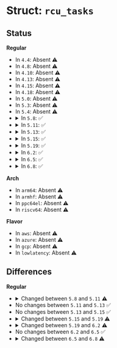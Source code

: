 # Struct: <code>rcu_tasks</code>

## Status
<b>Regular</b>
<ul>
<li>
In <code>4.4</code>: Absent ⚠️
</li>
<li>
In <code>4.8</code>: Absent ⚠️
</li>
<li>
In <code>4.10</code>: Absent ⚠️
</li>
<li>
In <code>4.13</code>: Absent ⚠️
</li>
<li>
In <code>4.15</code>: Absent ⚠️
</li>
<li>
In <code>4.18</code>: Absent ⚠️
</li>
<li>
In <code>5.0</code>: Absent ⚠️
</li>
<li>
In <code>5.3</code>: Absent ⚠️
</li>
<li>
In <code>5.4</code>: Absent ⚠️
</li>
<li>
<details>
<summary>In <code>5.8</code>: ✅</summary>

```c
struct rcu_tasks {
    struct callback_head *cbs_head;
    struct callback_head **cbs_tail;
    struct wait_queue_head cbs_wq;
    raw_spinlock_t cbs_lock;
    int gp_state;
    long unsigned int gp_jiffies;
    long unsigned int gp_start;
    long unsigned int n_gps;
    long unsigned int n_ipis;
    long unsigned int n_ipis_fails;
    struct task_struct *kthread_ptr;
    rcu_tasks_gp_func_t gp_func;
    pregp_func_t pregp_func;
    pertask_func_t pertask_func;
    postscan_func_t postscan_func;
    holdouts_func_t holdouts_func;
    postgp_func_t postgp_func;
    call_rcu_func_t call_func;
    char *name;
    char *kname;
};
```
</details>
</li>
<li>
<details>
<summary>In <code>5.11</code>: ✅</summary>

```c
struct rcu_tasks {
    struct callback_head *cbs_head;
    struct callback_head **cbs_tail;
    struct wait_queue_head cbs_wq;
    raw_spinlock_t cbs_lock;
    int gp_state;
    int gp_sleep;
    int init_fract;
    long unsigned int gp_jiffies;
    long unsigned int gp_start;
    long unsigned int n_gps;
    long unsigned int n_ipis;
    long unsigned int n_ipis_fails;
    struct task_struct *kthread_ptr;
    rcu_tasks_gp_func_t gp_func;
    pregp_func_t pregp_func;
    pertask_func_t pertask_func;
    postscan_func_t postscan_func;
    holdouts_func_t holdouts_func;
    postgp_func_t postgp_func;
    call_rcu_func_t call_func;
    char *name;
    char *kname;
};
```
</details>
</li>
<li>
<details>
<summary>In <code>5.13</code>: ✅</summary>

```c
struct rcu_tasks {
    struct callback_head *cbs_head;
    struct callback_head **cbs_tail;
    struct wait_queue_head cbs_wq;
    raw_spinlock_t cbs_lock;
    int gp_state;
    int gp_sleep;
    int init_fract;
    long unsigned int gp_jiffies;
    long unsigned int gp_start;
    long unsigned int n_gps;
    long unsigned int n_ipis;
    long unsigned int n_ipis_fails;
    struct task_struct *kthread_ptr;
    rcu_tasks_gp_func_t gp_func;
    pregp_func_t pregp_func;
    pertask_func_t pertask_func;
    postscan_func_t postscan_func;
    holdouts_func_t holdouts_func;
    postgp_func_t postgp_func;
    call_rcu_func_t call_func;
    char *name;
    char *kname;
};
```
</details>
</li>
<li>
<details>
<summary>In <code>5.15</code>: ✅</summary>

```c
struct rcu_tasks {
    struct callback_head *cbs_head;
    struct callback_head **cbs_tail;
    struct wait_queue_head cbs_wq;
    raw_spinlock_t cbs_lock;
    int gp_state;
    int gp_sleep;
    int init_fract;
    long unsigned int gp_jiffies;
    long unsigned int gp_start;
    long unsigned int n_gps;
    long unsigned int n_ipis;
    long unsigned int n_ipis_fails;
    struct task_struct *kthread_ptr;
    rcu_tasks_gp_func_t gp_func;
    pregp_func_t pregp_func;
    pertask_func_t pertask_func;
    postscan_func_t postscan_func;
    holdouts_func_t holdouts_func;
    postgp_func_t postgp_func;
    call_rcu_func_t call_func;
    char *name;
    char *kname;
};
```
</details>
</li>
<li>
<details>
<summary>In <code>5.19</code>: ✅</summary>

```c
struct rcu_tasks {
    struct rcuwait cbs_wait;
    raw_spinlock_t cbs_gbl_lock;
    int gp_state;
    int gp_sleep;
    int init_fract;
    long unsigned int gp_jiffies;
    long unsigned int gp_start;
    long unsigned int tasks_gp_seq;
    long unsigned int n_ipis;
    long unsigned int n_ipis_fails;
    struct task_struct *kthread_ptr;
    rcu_tasks_gp_func_t gp_func;
    pregp_func_t pregp_func;
    pertask_func_t pertask_func;
    postscan_func_t postscan_func;
    holdouts_func_t holdouts_func;
    postgp_func_t postgp_func;
    call_rcu_func_t call_func;
    struct rcu_tasks_percpu *rtpcpu;
    int percpu_enqueue_shift;
    int percpu_enqueue_lim;
    int percpu_dequeue_lim;
    long unsigned int percpu_dequeue_gpseq;
    struct mutex barrier_q_mutex;
    atomic_t barrier_q_count;
    struct completion barrier_q_completion;
    long unsigned int barrier_q_seq;
    char *name;
    char *kname;
};
```
</details>
</li>
<li>
<details>
<summary>In <code>6.2</code>: ✅</summary>

```c
struct rcu_tasks {
    struct rcuwait cbs_wait;
    raw_spinlock_t cbs_gbl_lock;
    struct mutex tasks_gp_mutex;
    int gp_state;
    int gp_sleep;
    int init_fract;
    long unsigned int gp_jiffies;
    long unsigned int gp_start;
    long unsigned int tasks_gp_seq;
    long unsigned int n_ipis;
    long unsigned int n_ipis_fails;
    struct task_struct *kthread_ptr;
    rcu_tasks_gp_func_t gp_func;
    pregp_func_t pregp_func;
    pertask_func_t pertask_func;
    postscan_func_t postscan_func;
    holdouts_func_t holdouts_func;
    postgp_func_t postgp_func;
    call_rcu_func_t call_func;
    struct rcu_tasks_percpu *rtpcpu;
    int percpu_enqueue_shift;
    int percpu_enqueue_lim;
    int percpu_dequeue_lim;
    long unsigned int percpu_dequeue_gpseq;
    struct mutex barrier_q_mutex;
    atomic_t barrier_q_count;
    struct completion barrier_q_completion;
    long unsigned int barrier_q_seq;
    char *name;
    char *kname;
};
```
</details>
</li>
<li>
<details>
<summary>In <code>6.5</code>: ✅</summary>

```c
struct rcu_tasks {
    struct rcuwait cbs_wait;
    raw_spinlock_t cbs_gbl_lock;
    struct mutex tasks_gp_mutex;
    int gp_state;
    int gp_sleep;
    int init_fract;
    long unsigned int gp_jiffies;
    long unsigned int gp_start;
    long unsigned int tasks_gp_seq;
    long unsigned int n_ipis;
    long unsigned int n_ipis_fails;
    struct task_struct *kthread_ptr;
    rcu_tasks_gp_func_t gp_func;
    pregp_func_t pregp_func;
    pertask_func_t pertask_func;
    postscan_func_t postscan_func;
    holdouts_func_t holdouts_func;
    postgp_func_t postgp_func;
    call_rcu_func_t call_func;
    struct rcu_tasks_percpu *rtpcpu;
    int percpu_enqueue_shift;
    int percpu_enqueue_lim;
    int percpu_dequeue_lim;
    long unsigned int percpu_dequeue_gpseq;
    struct mutex barrier_q_mutex;
    atomic_t barrier_q_count;
    struct completion barrier_q_completion;
    long unsigned int barrier_q_seq;
    char *name;
    char *kname;
};
```
</details>
</li>
<li>
<details>
<summary>In <code>6.8</code>: ✅</summary>

```c
struct rcu_tasks {
    struct rcuwait cbs_wait;
    raw_spinlock_t cbs_gbl_lock;
    struct mutex tasks_gp_mutex;
    int gp_state;
    int gp_sleep;
    int init_fract;
    long unsigned int gp_jiffies;
    long unsigned int gp_start;
    long unsigned int tasks_gp_seq;
    long unsigned int n_ipis;
    long unsigned int n_ipis_fails;
    struct task_struct *kthread_ptr;
    long unsigned int lazy_jiffies;
    rcu_tasks_gp_func_t gp_func;
    pregp_func_t pregp_func;
    pertask_func_t pertask_func;
    postscan_func_t postscan_func;
    holdouts_func_t holdouts_func;
    postgp_func_t postgp_func;
    call_rcu_func_t call_func;
    struct rcu_tasks_percpu *rtpcpu;
    int percpu_enqueue_shift;
    int percpu_enqueue_lim;
    int percpu_dequeue_lim;
    long unsigned int percpu_dequeue_gpseq;
    struct mutex barrier_q_mutex;
    atomic_t barrier_q_count;
    struct completion barrier_q_completion;
    long unsigned int barrier_q_seq;
    char *name;
    char *kname;
};
```
</details>
</li>
</ul>
<b>Arch</b>
<ul>
<li>
In <code>arm64</code>: Absent ⚠️
</li>
<li>
In <code>armhf</code>: Absent ⚠️
</li>
<li>
In <code>ppc64el</code>: Absent ⚠️
</li>
<li>
In <code>riscv64</code>: Absent ⚠️
</li>
</ul>
<b>Flavor</b>
<ul>
<li>
In <code>aws</code>: Absent ⚠️
</li>
<li>
In <code>azure</code>: Absent ⚠️
</li>
<li>
In <code>gcp</code>: Absent ⚠️
</li>
<li>
In <code>lowlatency</code>: Absent ⚠️
</li>
</ul>

## Differences
<b>Regular</b>
<ul>
<li>
<details>
<summary>Changed between <code>5.8</code> and <code>5.11</code> ⚠️</summary>
<ul>
<li>
<b>Field added. </b>
<code>int gp_sleep</code>
</li>
<li>
<b>Field added. </b>
<code>int init_fract</code>
</li>
</ul>
</details>
</li>
<li>
No changes between <code>5.11</code> and <code>5.13</code> ✅
</li>
<li>
No changes between <code>5.13</code> and <code>5.15</code> ✅
</li>
<li>
<details>
<summary>Changed between <code>5.15</code> and <code>5.19</code> ⚠️</summary>
<ul>
<li>
<b>Field added. </b>
<code>struct rcuwait cbs_wait</code>
</li>
<li>
<b>Field added. </b>
<code>raw_spinlock_t cbs_gbl_lock</code>
</li>
<li>
<b>Field added. </b>
<code>long unsigned int tasks_gp_seq</code>
</li>
<li>
<b>Field added. </b>
<code>struct rcu_tasks_percpu *rtpcpu</code>
</li>
<li>
<b>Field added. </b>
<code>int percpu_enqueue_shift</code>
</li>
<li>
<b>Field added. </b>
<code>int percpu_enqueue_lim</code>
</li>
<li>
<b>Field added. </b>
<code>int percpu_dequeue_lim</code>
</li>
<li>
<b>Field added. </b>
<code>long unsigned int percpu_dequeue_gpseq</code>
</li>
<li>
<b>Field added. </b>
<code>struct mutex barrier_q_mutex</code>
</li>
<li>
<b>Field added. </b>
<code>atomic_t barrier_q_count</code>
</li>
<li>
<b>Field added. </b>
<code>struct completion barrier_q_completion</code>
</li>
<li>
<b>Field added. </b>
<code>long unsigned int barrier_q_seq</code>
</li>
<li>
<b>Field removed. </b>
<code>struct callback_head *cbs_head</code>
</li>
<li>
<b>Field removed. </b>
<code>struct callback_head **cbs_tail</code>
</li>
<li>
<b>Field removed. </b>
<code>struct wait_queue_head cbs_wq</code>
</li>
<li>
<b>Field removed. </b>
<code>raw_spinlock_t cbs_lock</code>
</li>
<li>
<b>Field removed. </b>
<code>long unsigned int n_gps</code>
</li>
</ul>
</details>
</li>
<li>
<details>
<summary>Changed between <code>5.19</code> and <code>6.2</code> ⚠️</summary>
<ul>
<li>
<b>Field added. </b>
<code>struct mutex tasks_gp_mutex</code>
</li>
</ul>
</details>
</li>
<li>
No changes between <code>6.2</code> and <code>6.5</code> ✅
</li>
<li>
<details>
<summary>Changed between <code>6.5</code> and <code>6.8</code> ⚠️</summary>
<ul>
<li>
<b>Field added. </b>
<code>long unsigned int lazy_jiffies</code>
</li>
</ul>
</details>
</li>
</ul>
